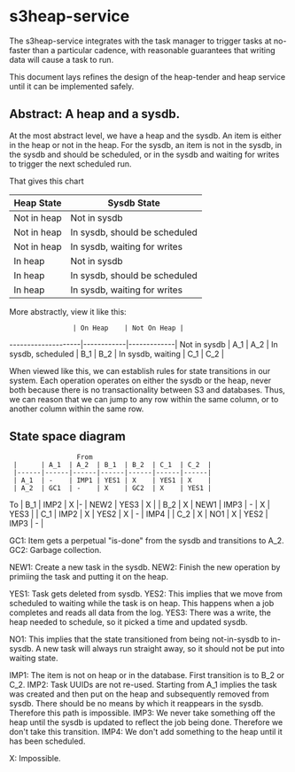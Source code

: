 # s3heap-service

The s3heap-service integrates with the task manager to trigger tasks at no-faster than a particular
cadence, with reasonable guarantees that writing data will cause a task to run.

This document lays refines the design of the heap-tender and heap service until it can be
implemented safely.

## Abstract:  A heap and a sysdb.

At the most abstract level, we have a heap and the sysdb.  An item is either in the heap or not in
the heap.  For the sysdb, an item is not in the sysdb, in the sysdb and should be scheduled, or in
the sysdb and waiting for writes to trigger the next scheduled run.

That gives this chart

| Heap State | Sysdb State |
|------------|-------------|
| Not in heap | Not in sysdb |
| Not in heap | In sysdb, should be scheduled |
| Not in heap | In sysdb, waiting for writes |
| In heap | Not in sysdb |
| In heap | In sysdb, should be scheduled |
| In heap | In sysdb, waiting for writes |

More abstractly, view it like this:

                    | On Heap    | Not On Heap |
--------------------|------------|-------------|
Not in sysdb        | A_1        | A_2         |
In sysdb, scheduled | B_1        | B_2         |
In sysdb, waiting   | C_1        | C_2         |

When viewed like this, we can establish rules for state transitions in our system.  Each operation
operates on either the sysdb or the heap, never both because there is no transactionality between S3
and databases.  Thus, we can reason that we can jump to any row within the same column, or to
another column within the same row.

## State space diagram

                     From
     |      | A_1  | A_2  | B_1  | B_2  | C_1  | C_2  |
     |------|------|------|------|------|------|------|
     | A_1  | -    | IMP1 | YES1 | X    | YES1 | X    |
     | A_2  | GC1  | -    | X    | GC2  | X    | YES1 |
To   | B_1  | IMP2 | X    |-     | NEW2 | YES3 | X    |
     | B_2  | X    | NEW1 | IMP3 | -    | X    | YES3 |
     | C_1  | IMP2 | X    | YES2 | X    | -    | IMP4 |
     | C_2  | X    | NO1  | X    | YES2 | IMP3 | -    |

GC1:  Item gets a perpetual "is-done" from the sysdb and transitions to A_2.
GC2:  Garbage collection.

NEW1:  Create a new task in the sysdb.
NEW2:  Finish the new operation by primiing the task and putting it on the heap.

YES1:  Task gets deleted from sysdb.
YES2:  This implies that we move from scheduled to waiting while the task is on heap.  This happens
       when a job completes and reads all data from the log.
YES3:  There was a write, the heap needed to schedule, so it picked a time and updated sysdb.

NO1:  This implies that the state transitioned from being not-in-sysdb to in-sysdb.   A new task
      will always run straight away, so it should not be put into waiting state.

IMP1:  The item is not on heap or in the database.  First transition is to B_2 or C_2.
IMP2:  Task UUIDs are not re-used.  Starting from A_1 implies the task was created and then put on
       the heap and subsequently removed from sysdb.  There should be no means by which it reappears
       in the sysdb.  Therefore this path is impossible.
IMP3:  We never take something off the heap until the sysdb is updated to reflect the job being
       done.  Therefore we don't take this transition.
IMP4:  We don't add something to the heap until it has been scheduled.

X:  Impossible.
